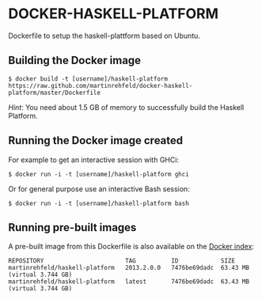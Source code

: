 DOCKER-HASKELL-PLATFORM
=======================

Dockerfile to setup the haskell-plattform based on Ubuntu.

Building the Docker image
-------------------------

    $ docker build -t [username]/haskell-platform https://raw.github.com/martinrehfeld/docker-haskell-platform/master/Dockerfile

*Hint*: You need about 1.5 GB of memory to successfully build the Haskell Platform.

Running the Docker image created
--------------------------------

For example to get an interactive session with GHCi:

    $ docker run -i -t [username]/haskell-platform ghci

Or for general purpose use an interactive Bash session:

    $ docker run -i -t [username]/haskell-platform bash

Running pre-built images
------------------------

A pre-built image from this Dockerfile is also available on the
[Docker index](https://index.docker.io/u/martinrehfeld/haskell-platform/):

    REPOSITORY                       TAG          ID            SIZE
    martinrehfeld/haskell-platform   2013.2.0.0   7476be69dadc  63.43 MB (virtual 3.744 GB)
    martinrehfeld/haskell-platform   latest       7476be69dadc  63.43 MB (virtual 3.744 GB)
